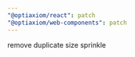 ```yaml
---
"@optiaxiom/react": patch
"@optiaxiom/web-components": patch
---
```


remove duplicate size sprinkle
